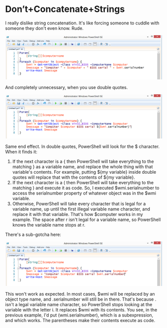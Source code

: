 # Don’t+Concatenate+Strings
I really dislike string concatenation. It's like forcing someone to cuddle with someone they don't even know. Rude.

![image043.png](images/image043.png)

And completely unnecessary, when you use double quotes.

![image045.png](images/image045.png)

Same end effect. In double quotes, PowerShell will look for the $ character. When it finds it:

1. If the next character is a { then PowerShell will take everything to the matching } as a variable name, and replace the whole thing with that variable's contents. For example, putting ${my variable} inside double quotes will replace that with the contents of ${my variable}.
2. If the next character is a ( then PowerShell will take everything to the matching ) and execute it as code. So, I executed $wmi.serialnumber to access the serialnumber property of whatever object was in the $wmi variable.
3. Otherwise, PowerShell will take every character that is legal for a variable name, up until the first illegal variable name character, and replace it with that variable. That's how $computer works in my example. The space after r isn't legal for a variable name, so PowerShell knows the variable name stops at r.

There's a sub-gotcha here:

![image047.png](images/image047.png)

This won't work as expected. In most cases, $wmi will be replaced by an object type name, and .serialnumber will still be in there. That's because . isn't a legal variable name character, so PowerShell stops looking at the variable with the letter i. It replaces $wmi with its contents. You see, in the previous example, I'd put $($wmi.serialnumber), which is a subexpression, and which works. The parentheses make their contents execute as code.
